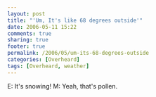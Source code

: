 ```yaml
---
layout: post
title: "'Um, It's like 68 degrees outside'"
date: 2006-05-11 15:22
comments: true
sharing: true
footer: true
permalink: /2006/05/um-its-68-degrees-outside
categories: [Overheard]
tags: [Overheard, weather]
---
```

E: It's snowing!
M: Yeah, that's pollen.
